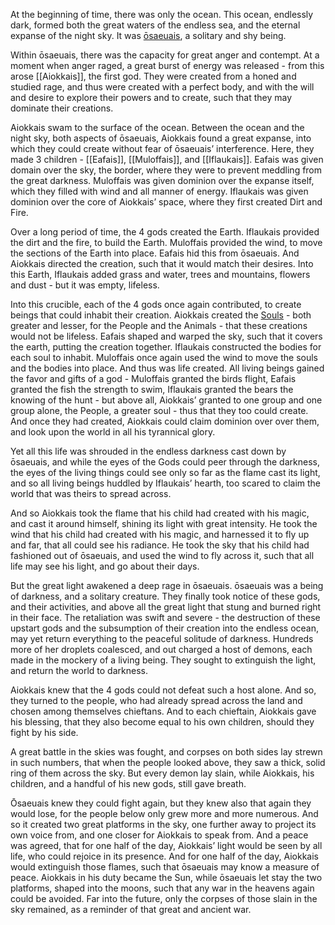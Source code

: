 At the beginning of time, there was only the ocean. This ocean, endlessly dark, formed both the great waters of the endless sea, and the eternal expanse of the night sky. It was [ōsaeuais](Osaeuais.md), a solitary and shy being. 

Within ōsaeuais, there was the capacity for great anger and contempt. At a moment when anger raged, a great burst of energy was released - from this arose [[Aiokkais]], the first god. They were created from a honed and studied rage, and thus were created with a perfect body, and with the will and desire to explore their powers and to create, such that they may dominate their creations.

Aiokkais swam to the surface of the ocean. Between the ocean and the night sky, both aspects of ōsaeuais, Aiokkais found a great expanse, into which they could create without fear of ōsaeuais’ interference. Here, they made 3 children - [[Eafais]], [[Muloffais]], and [[Iflaukais]]. Eafais was given domain over the sky, the border, where they were to prevent meddling from the great darkness. Muloffais was given dominion over the expanse itself, which they filled with wind and all manner of energy. Iflaukais was given dominion over the core of Aiokkais’ space, where they first created Dirt and Fire.

Over a long period of time, the 4 gods created the Earth. Iflaukais provided the dirt and the fire, to build the Earth. Muloffais provided the wind, to move the sections of the Earth into place. Eafais hid this from ōsaeuais. And Aiokkais directed the creation, such that it would match their desires. Into this Earth, Iflaukais added grass and water, trees and mountains, flowers and dust - but it was empty, lifeless.

Into this crucible, each of the 4 gods once again contributed, to create beings that could inhabit their creation. Aiokkais created the [Souls](The%20Afterlife) - both greater and lesser, for the People and the Animals - that these creations would not be lifeless. Eafais shaped and warped the sky, such that it covers the earth, putting the creation together. Iflaukais constructed the bodies for each soul to inhabit. Muloffais once again used the wind to move the souls and the bodies into place. And thus was life created. All living beings gained the favor and gifts of a god - Muloffais granted the birds flight, Eafais granted the fish the strength to swim, Iflaukais granted the bears the knowing of the hunt - but above all, Aiokkais’ granted to one group and one group alone, the People, a greater soul - thus that they too could create. And once they had created, Aiokkais could claim dominion over over them, and look upon the world in all his tyrannical glory.

Yet all this life was shrouded in the endless darkness cast down by ōsaeuais, and while the eyes of the Gods could peer through the darkness, the eyes of the living things could see only so far as the flame cast its light, and so all living beings huddled by Iflaukais’ hearth, too scared to claim the world that was theirs to spread across.

And so Aiokkais took the flame that his child had created with his magic, and cast it around himself, shining its light with great intensity. He took the wind that his child had created with his magic, and harnessed it to fly up and far, that all could see his radiance. He took the sky that his child had fashioned out of ōsaeuais, and used the wind to fly across it, such that all life may see his light, and go about their days.

But the great light awakened a deep rage in ōsaeuais. ōsaeuais was a being of darkness, and a solitary creature. They finally took notice of these gods, and their activities, and above all the great light that stung and burned right in their face. The retaliation was swift and severe - the destruction of these upstart gods and the subsumption of their creation into the endless ocean, may yet return everything to the peaceful solitude of darkness. Hundreds more of her droplets coalesced, and out charged a host of demons, each made in the mockery of a living being. They sought to extinguish the light, and return the world to darkness.

Aiokkais knew that the 4 gods could not defeat such a host alone. And so, they turned to the people, who had already spread across the land and chosen among themselves chieftans. And to each chieftain, Aiokkais gave his blessing, that they also become equal to his own children, should they fight by his side.

A great battle in the skies was fought, and corpses on both sides lay strewn in such numbers, that when the people looked above, they saw a thick, solid ring of them across the sky. But every demon lay slain, while Aiokkais, his children, and a handful of his new gods, still gave breath.

Ōsaeuais knew they could fight again, but they knew also that again they would lose, for the people below only grew more and more numerous. And so it created two great platforms in the sky, one further away to project its own voice from, and one closer for Aiokkais to speak from. And a peace was agreed, that for one half of the day, Aiokkais’ light would be seen by all life, who could rejoice in its presence. And for one half of the day, Aiokkais would extinguish those flames, such that ōsaeuais may know a measure of peace. Aiokkais in his duty became the Sun, while ōsaeuais let stay the two platforms, shaped into the moons, such that any war in the heavens again could be avoided. Far into the future, only the corpses of those slain in the sky remained, as a reminder of that great and ancient war.